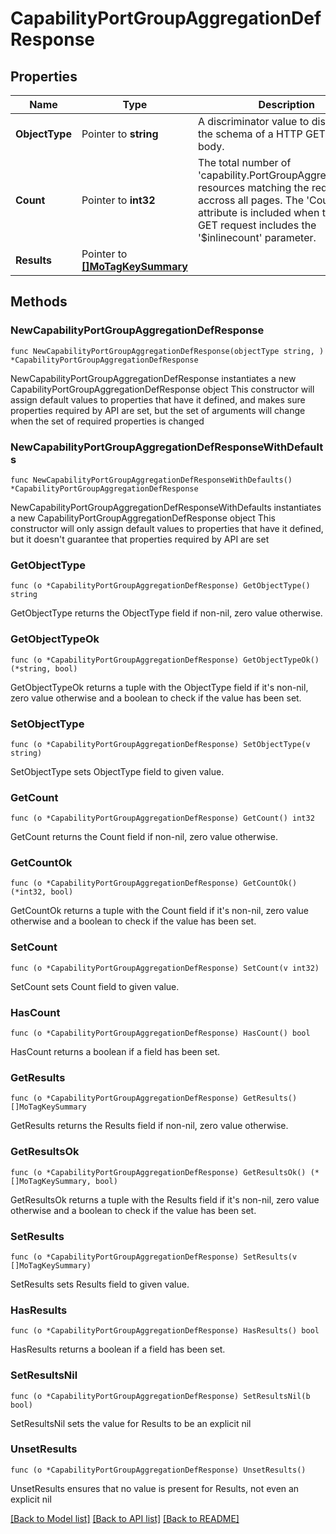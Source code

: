 # CapabilityPortGroupAggregationDefResponse

## Properties

Name | Type | Description | Notes
------------ | ------------- | ------------- | -------------
**ObjectType** | Pointer to **string** | A discriminator value to disambiguate the schema of a HTTP GET response body. | 
**Count** | Pointer to **int32** | The total number of &#39;capability.PortGroupAggregationDef&#39; resources matching the request, accross all pages. The &#39;Count&#39; attribute is included when the HTTP GET request includes the &#39;$inlinecount&#39; parameter. | [optional] 
**Results** | Pointer to [**[]MoTagKeySummary**](mo.TagKeySummary.md) |  | [optional] 

## Methods

### NewCapabilityPortGroupAggregationDefResponse

`func NewCapabilityPortGroupAggregationDefResponse(objectType string, ) *CapabilityPortGroupAggregationDefResponse`

NewCapabilityPortGroupAggregationDefResponse instantiates a new CapabilityPortGroupAggregationDefResponse object
This constructor will assign default values to properties that have it defined,
and makes sure properties required by API are set, but the set of arguments
will change when the set of required properties is changed

### NewCapabilityPortGroupAggregationDefResponseWithDefaults

`func NewCapabilityPortGroupAggregationDefResponseWithDefaults() *CapabilityPortGroupAggregationDefResponse`

NewCapabilityPortGroupAggregationDefResponseWithDefaults instantiates a new CapabilityPortGroupAggregationDefResponse object
This constructor will only assign default values to properties that have it defined,
but it doesn't guarantee that properties required by API are set

### GetObjectType

`func (o *CapabilityPortGroupAggregationDefResponse) GetObjectType() string`

GetObjectType returns the ObjectType field if non-nil, zero value otherwise.

### GetObjectTypeOk

`func (o *CapabilityPortGroupAggregationDefResponse) GetObjectTypeOk() (*string, bool)`

GetObjectTypeOk returns a tuple with the ObjectType field if it's non-nil, zero value otherwise
and a boolean to check if the value has been set.

### SetObjectType

`func (o *CapabilityPortGroupAggregationDefResponse) SetObjectType(v string)`

SetObjectType sets ObjectType field to given value.


### GetCount

`func (o *CapabilityPortGroupAggregationDefResponse) GetCount() int32`

GetCount returns the Count field if non-nil, zero value otherwise.

### GetCountOk

`func (o *CapabilityPortGroupAggregationDefResponse) GetCountOk() (*int32, bool)`

GetCountOk returns a tuple with the Count field if it's non-nil, zero value otherwise
and a boolean to check if the value has been set.

### SetCount

`func (o *CapabilityPortGroupAggregationDefResponse) SetCount(v int32)`

SetCount sets Count field to given value.

### HasCount

`func (o *CapabilityPortGroupAggregationDefResponse) HasCount() bool`

HasCount returns a boolean if a field has been set.

### GetResults

`func (o *CapabilityPortGroupAggregationDefResponse) GetResults() []MoTagKeySummary`

GetResults returns the Results field if non-nil, zero value otherwise.

### GetResultsOk

`func (o *CapabilityPortGroupAggregationDefResponse) GetResultsOk() (*[]MoTagKeySummary, bool)`

GetResultsOk returns a tuple with the Results field if it's non-nil, zero value otherwise
and a boolean to check if the value has been set.

### SetResults

`func (o *CapabilityPortGroupAggregationDefResponse) SetResults(v []MoTagKeySummary)`

SetResults sets Results field to given value.

### HasResults

`func (o *CapabilityPortGroupAggregationDefResponse) HasResults() bool`

HasResults returns a boolean if a field has been set.

### SetResultsNil

`func (o *CapabilityPortGroupAggregationDefResponse) SetResultsNil(b bool)`

 SetResultsNil sets the value for Results to be an explicit nil

### UnsetResults
`func (o *CapabilityPortGroupAggregationDefResponse) UnsetResults()`

UnsetResults ensures that no value is present for Results, not even an explicit nil

[[Back to Model list]](../README.md#documentation-for-models) [[Back to API list]](../README.md#documentation-for-api-endpoints) [[Back to README]](../README.md)


